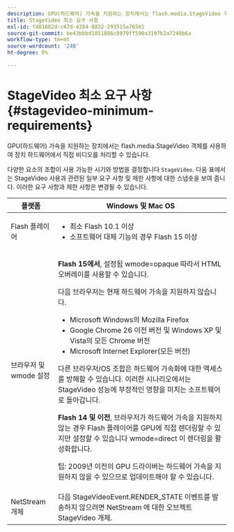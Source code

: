 ```yaml
---
description: GPU(하드웨어) 가속을 지원하는 장치에서는 flash.media.StageVideo 객체를 사용하여 장치 하드웨어에서 직접 비디오를 처리할 수 있습니다.
title: StageVideo 최소 요구 사항
exl-id: f401682d-c47d-4284-8832-293515a76581
source-git-commit: be43bbbd1051886c8979ff590a3197b2a7249b6a
workflow-type: tm+mt
source-wordcount: '248'
ht-degree: 0%

---
```


# StageVideo 최소 요구 사항{#stagevideo-minimum-requirements}

GPU(하드웨어) 가속을 지원하는 장치에서는 flash.media.StageVideo 객체를 사용하여 장치 하드웨어에서 직접 비디오를 처리할 수 있습니다.

<!--<a id="section_64DDAA8DB215493E8A7CA6636819D350"></a>-->

다양한 요소의 조합이 사용 가능한 시기와 방법을 결정합니다 `StageVideo`. 다음 표에서는 StageVideo 사용과 관련된 일부 요구 사항 및 제한 사항에 대한 스냅숏을 보여 줍니다. 이러한 요구 사항과 제한 사항은 변경될 수 있습니다.

<table id="table_882F4462A5AE47E28A60A39D112164A7"> 
 <thead> 
  <tr> 
   <th colname="col1" class="entry"> 플랫폼 </th> 
   <th colname="col2" class="entry"> Windows 및 Mac OS </th> 
  </tr>
 </thead>
 <tbody> 
  <tr> 
   <td colname="col1"> Flash 플레이어 </td> 
   <td colname="col2"> 
    <ul id="ul_s42_lm2_jp"> 
     <li id="li_308FA9EC206B437A9EE04C29F9480B73">최소 Flash 10.1 이상 </li> 
     <li id="li_5898EDB0D12A43389076BCC7F4A27A0A">소프트웨어 대체 기능의 경우 Flash 15 이상 </li> 
    </ul> </td> 
  </tr> 
  <tr> 
   <td colname="col1">브라우저 및 <span class="codeph"> wmode</span> 설정 </td> 
   <td colname="col2"> <p><b>Flash 15에서</b>, 설정됨 <span class="codeph"> wmode=opaque</span> 따라서 HTML 오버레이를 사용할 수 있습니다. </p> <p>다음 브라우저는 현재 하드웨어 가속을 지원하지 않습니다. 
     <ul id="ul_frv_ykf_jp"> 
      <li id="li_3D407A61FEE042A9B85A6EFACA6D7719">Microsoft Windows의 Mozilla Firefox </li> 
      <li id="li_39B85AC352564DA8B86EA826638F1F4B">Google Chrome 26 이전 버전 및 Windows XP 및 Vista의 모든 Chrome 버전 </li> 
      <li id="li_0042BA6070C849E6B7C4B4BF4333F712">Microsoft Internet Explorer(모든 버전) </li> 
     </ul>다른 브라우저/OS 조합은 하드웨어 가속화에 대한 액세스를 방해할 수 있습니다. 이러한 시나리오에서는 <span class="codeph"> StageVideo</span> 성능에 부정적인 영향을 미치는 소프트웨어로 돌아갑니다. </p> <p><b>Flash 14 및 이전</b>, 브라우저가 하드웨어 가속을 지원하지 않는 경우 Flash 플레이어를 GPU에 직접 렌더링할 수 있지만 설정할 수 있습니다 <span class="codeph"> wmode=direct</span> 이 렌더링을 활성화합니다. <p>팁: 2009년 이전의 GPU 드라이버는 하드웨어 가속을 지원하지 않을 수 있으므로 업데이트해야 할 수 있습니다. </p> </p> </td> 
  </tr> 
  <tr> 
   <td colname="col1"> NetStream 개체 </td> 
   <td colname="col2">다음 <span class="codeph"> StageVideoEvent.RENDER_STATE</span> 이벤트를 발송하지 않으려면 <span class="codeph"> NetStream</span> 에 대한 오브젝트 <span class="codeph"> StageVideo</span> 개체. </td> 
  </tr> 
 </tbody> 
</table>
